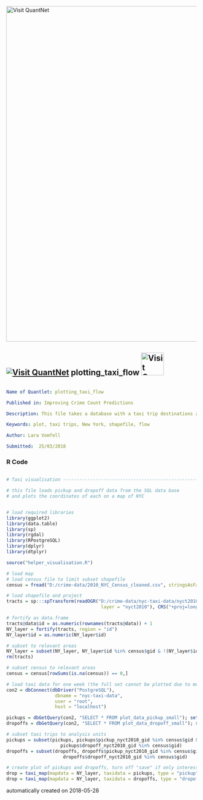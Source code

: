 [<img src="https://github.com/QuantLet/Styleguide-and-FAQ/blob/master/pictures/banner.png" width="888" alt="Visit QuantNet">](http://quantlet.de/)

## [<img src="https://github.com/QuantLet/Styleguide-and-FAQ/blob/master/pictures/qloqo.png" alt="Visit QuantNet">](http://quantlet.de/) **plotting_taxi_flow** [<img src="https://github.com/QuantLet/Styleguide-and-FAQ/blob/master/pictures/QN2.png" width="60" alt="Visit QuantNet 2.0">](http://quantlet.de/)

```yaml

Name of Quantlet: plotting_taxi_flow

Published in: Improving Crime Count Predictions

Description: This file takes a database with a taxi trip destinations and origins and creates a map of the flows

Keywords: plot, taxi trips, New York, shapefile, flow

Author: Lara Vomfell

Submitted:  25/03/2018
```

### R Code
```r

# Taxi visualisation ----------------------------------------------------------

# this file loads pickup and dropoff data from the SQL data base
# and plots the coordinates of each on a map of NYC


# load required libraries
library(ggplot2)
library(data.table)
library(sp)
library(rgdal)
library(RPostgreSQL)
library(dplyr)
library(dtplyr)

source("helper_visualisation.R")

# load map
# load census file to limit subset shapefile
census = fread("D:/crime-data/2010_NYC_Census_cleaned.csv", stringsAsFactors = F)

# load shapefile and project
tracts = sp:::spTransform(readOGR("D:/crime-data/nyc-taxi-data/nyct2010_15b/nyct2010.shp",
                                   layer = "nyct2010"), CRS("+proj=longlat +datum=WGS84"))

# fortify as data.frame
tracts@data$id = as.numeric(rownames(tracts@data)) + 1
NY_layer = fortify(tracts, region = "id")
NY_layer$id = as.numeric(NY_layer$id)

# subset to relevant areas
NY_layer = subset(NY_layer, NY_layer$id %in% census$gid & !(NY_layer$id %in% c(1263, 2023, 2116)))
rm(tracts)

# subset census to relevant areas
census = census[rowSums(is.na(census)) == 0,]

# load taxi data for one week (the full set cannot be plotted due to memory limits)
con2 = dbConnect(dbDriver("PostgreSQL"), 
                  dbname = "nyc-taxi-data", 
                  user = "root", 
                  host = "localhost")

pickups = dbGetQuery(con2, "SELECT * FROM plot_data_pickup_small"); setDT(pickups)
dropoffs = dbGetQuery(con2, "SELECT * FROM plot_data_dropoff_small"); setDT(dropoffs)

# subset taxi trips to analysis units
pickups = subset(pickups, pickups$pickup_nyct2010_gid %in% census$gid & 
                    pickups$dropoff_nyct2010_gid %in% census$gid)
dropoffs = subset(dropoffs, dropoffs$pickup_nyct2010_gid %in% census$gid & 
                     dropoffs$dropoff_nyct2010_gid %in% census$gid)

# create plot of pickups and dropoffs, turn off "save" if only interested in plotting
drop = taxi_map(mapdata = NY_layer, taxidata = pickups, type = "pickup", save = T)
drop = taxi_map(mapdata = NY_layer, taxidata = dropoffs, type = "dropoff", save = T)


```

automatically created on 2018-05-28